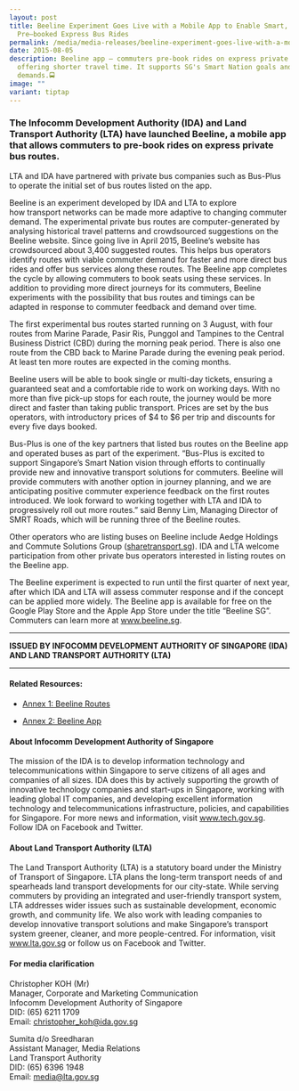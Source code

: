 ```yaml
---
layout: post
title: Beeline Experiment Goes Live with a Mobile App to Enable Smart,
  Pre–booked Express Bus Rides
permalink: /media/media-releases/beeline-experiment-goes-live-with-a-mobile-app-to-enable-smart-pre-booked-express-bus-rides/
date: 2015-08-05
description: Beeline app — commuters pre-book rides on express private buses,
  offering shorter travel time. It supports SG's Smart Nation goals and changing
  demands.🚍
image: ""
variant: tiptap
---
```

<h3>The Infocomm Development Authority (IDA) and Land Transport Authority (LTA) have launched Beeline, a mobile app that allows commuters to pre-book rides on express private bus routes. </h3>
<p>LTA and IDA have partnered with private bus companies such as Bus-Plus
to operate the initial&nbsp;set of&nbsp;bus routes listed on the app.</p>
<p>Beeline is an experiment developed by IDA and LTA to explore how&nbsp;transport
networks can be&nbsp;made&nbsp;more adaptive to changing commuter demand.
The experimental private bus routes are computer-generated by analysing
historical travel patterns and crowdsourced suggestions on the Beeline
website. Since going live in April 2015, Beeline’s website has crowdsourced
about 3,400 suggested routes.&nbsp;This&nbsp;helps bus operators identify
routes with viable commuter demand for faster and more direct bus rides
and offer bus services along these routes. The Beeline app completes the
cycle by allowing commuters to book seats using these services. In addition
to providing more direct journeys for its commuters, Beeline experiments
with the possibility that&nbsp;bus routes and timings can be adapted&nbsp;in
response to commuter feedback and demand over time.</p>
<p>The first experimental bus routes started running on 3 August, with four
routes from Marine Parade, Pasir Ris, Punggol and Tampines to the Central
Business District (CBD) during the morning peak period. There is also one
route from the CBD back to Marine Parade during the evening peak&nbsp;period.
At least ten more routes&nbsp;are expected&nbsp;in the coming months.</p>
<p>Beeline users&nbsp;will be able to&nbsp;book single or multi-day tickets,
ensuring a guaranteed seat and a comfortable ride to work on working days.
With no more than five pick-up stops for each route, the journey would
be more direct and faster than&nbsp;taking&nbsp;public transport. Prices
are set by the bus operators, with introductory prices of $4 to $6 per
trip and discounts for every five days booked.</p>
<p>Bus-Plus is one of the key partners that listed bus routes on the Beeline
app and operated buses as part of the experiment. “Bus-Plus is excited
to support Singapore’s Smart Nation vision through efforts&nbsp;to continually
provide new and innovative transport solutions for commuters. Beeline will
provide commuters with another option in journey planning, and we are anticipating
positive commuter experience feedback on the first routes introduced.&nbsp;We
look forward&nbsp;to working together with LTA and IDA&nbsp;to progressively
roll out more routes.” said Benny Lim, Managing Director of SMRT Roads,&nbsp;which
will be running&nbsp;three of the Beeline routes.</p>
<p>Other operators&nbsp;who are&nbsp;listing buses on Beeline include Aedge
Holdings and Commute Solutions Group (<a href="https://www.tech.gov.sg/files/media/media-releases/2015/08/Annex1pdf.pdf" rel="noopener noreferrer nofollow" target="_blank">sharetransport.sg</a>).
IDA and LTA welcome participation from other private bus operators interested
in listing routes on the Beeline app.</p>
<p>The Beeline experiment&nbsp;is expected&nbsp;to run until the first quarter
of next year, after which IDA and LTA will assess commuter response and
if the concept can be applied more widely. The Beeline app is&nbsp;available
for&nbsp;free on the Google Play Store and the Apple App Store under the
title “Beeline SG”. Commuters can learn more at <a href="https://www.tech.gov.sg/files/media/media-releases/2015/08/Annex1pdf.pdf" rel="noopener noreferrer nofollow" target="_blank">www.beeline.sg</a>.</p>
<hr>
<p><strong>ISSUED BY INFOCOMM DEVELOPMENT AUTHORITY OF SINGAPORE (IDA) AND LAND TRANSPORT AUTHORITY (LTA)</strong>
</p>
<hr>
<h4>Related Resources:</h4>
<ul data-tight="true" class="tight">
<li>
<p><a href="/files/media/media-releases/Annex_1__Beeline_Routes.pdf" rel="noopener noreferrer nofollow" target="_blank">Annex 1: Beeline Routes</a>
</p>
</li>
<li>
<p><a href="/files/media/media-releases/Annex_2__Beeline_App.pdf" rel="noopener noreferrer nofollow" target="_blank">Annex 2: Beeline App</a>
</p>
</li>
</ul>
<h4>About Infocomm Development Authority of Singapore</h4>
<p>The mission of the IDA is to develop information technology and telecommunications
within Singapore to serve citizens of all ages and companies of all sizes.
IDA does this by actively supporting the growth of innovative technology
companies and start-ups in Singapore, working with leading global IT companies,
and developing excellent information technology and telecommunications
infrastructure, policies, and capabilities for Singapore. For more news
and information, visit <a href="https://www.tech.gov.sg/files/media/media-releases/2015/08/Annex1pdf.pdf" rel="noopener noreferrer nofollow" target="_blank">www.tech.gov.sg</a>.
Follow IDA on Facebook and Twitter.</p>
<h4>About Land Transport Authority (LTA)</h4>
<p>The Land Transport Authority (LTA) is a statutory board under the Ministry
of Transport of Singapore. LTA plans the long-term transport needs of and
spearheads land transport developments for our city-state. While serving
commuters by providing an integrated and user-friendly transport system,
LTA addresses&nbsp;wider&nbsp;issues such as sustainable development, economic
growth, and community life. We also work with leading companies to develop
innovative transport solutions and make Singapore’s transport system greener,
cleaner, and more people-centred. For information, visit <a href="https://www.tech.gov.sg/files/media/media-releases/2015/08/Annex1pdf.pdf" rel="noopener noreferrer nofollow" target="_blank">www.lta.gov.sg</a> or
follow us on Facebook and Twitter.</p>
<h4>For media clarification</h4>
<p>Christopher KOH (Mr)
<br>Manager, Corporate and Marketing Communication
<br>Infocomm Development Authority of Singapore
<br>DID: (65) 6211 1709
<br>Email: <a href="https://www.tech.gov.sg/files/media/media-releases/2015/08/Annex1pdf.pdf" rel="noopener noreferrer nofollow" target="_blank">christopher_koh@ida.gov.sg</a>
</p>
<p>Sumita d/o Sreedharan
<br>Assistant Manager, Media Relations
<br>Land Transport Authority
<br>DID: (65) 6396 1948
<br>Email: <a href="https://www.tech.gov.sg/files/media/media-releases/2015/08/Annex1pdf.pdf" rel="noopener noreferrer nofollow" target="_blank">media@lta.gov.sg</a>
</p>
<p></p>
